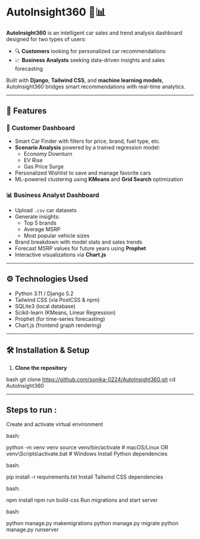 # AutoInsight360 🚗📊

**AutoInsight360** is an intelligent car sales and trend analysis dashboard designed for two types of users:

- 🔍 **Customers** looking for personalized car recommendations
- 📈 **Business Analysts** seeking data-driven insights and sales forecasting

Built with **Django**, **Tailwind CSS**, and **machine learning models**, AutoInsight360 bridges smart recommendations with real-time analytics.

---

## 🌟 Features

### 👤 **Customer Dashboard**
- Smart Car Finder with filters for price, brand, fuel type, etc.
- **Scenario Analysis** powered by a trained regression model:
  - Economy Downturn
  - EV Rise
  - Gas Price Surge
- Personalized Wishlist to save and manage favorite cars
- ML-powered clustering using **KMeans** and **Grid Search** optimization

### 📊 **Business Analyst Dashboard**
- Upload `.csv` car datasets
- Generate insights:
  - Top 5 brands
  - Average MSRP
  - Most popular vehicle sizes
- Brand breakdown with model stats and sales trends
- Forecast MSRP values for future years using **Prophet**
- Interactive visualizations via **Chart.js**

---

## ⚙️ Technologies Used

- Python 3.11 / Django 5.2
- Tailwind CSS (via PostCSS & npm)
- SQLite3 (local database)
- Scikit-learn (KMeans, Linear Regression)
- Prophet (for time-series forecasting)
- Chart.js (frontend graph rendering)

---

## 🛠️ Installation & Setup

1. **Clone the repository**

bash
git clone https://github.com/sonika-0224/AutoInsight360.git
cd AutoInsight360

----
## Steps to run :
Create and activate virtual environment

bash:

python -m venv venv
source venv/bin/activate    # macOS/Linux
OR
venv\Scripts\activate.bat   # Windows
Install Python dependencies

bash:

pip install -r requirements.txt
Install Tailwind CSS dependencies

bash:

npm install
npm run build-css
Run migrations and start server

bash:

python manage.py makemigrations
python manage.py migrate
python manage.py runserver
